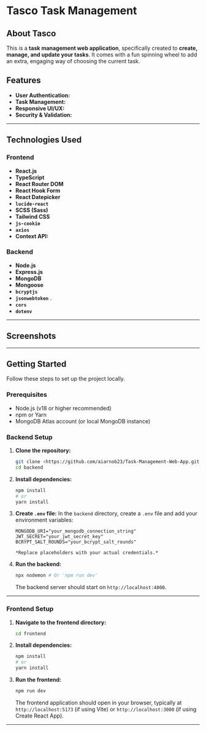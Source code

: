 # Tasco Task Management

## About Tasco

This is a **task management web application**, specifically created to **create, manage, and update your tasks**. It comes with a fun spinning wheel to add an extra, engaging way of choosing the current task.

## Features

- **User Authentication:**
- **Task Management:**
- **Responsive UI/UX:**
- **Security & Validation:**

---

## Technologies Used

### Frontend

- **React.js**
- **TypeScript**
- **React Router DOM**
- **React Hook Form**
- **React Datepicker**
- **`lucide-react`**
- **SCSS (Sass)**
- **Tailwind CSS**
- **`js-cookie`**
- **`axios`**
- **Context API:**

### Backend

- **Node.js**
- **Express.js**
- **MongoDB**
- **Mongoose**
- **`bcryptjs`**
- **`jsonwebtoken`** .
- **`cors`**
- **`dotenv`**

---

## Screenshots

---

## Getting Started

Follow these steps to set up the project locally.

### Prerequisites

- Node.js (v18 or higher recommended)
- npm or Yarn
- MongoDB Atlas account (or local MongoDB instance)

### Backend Setup

1.  **Clone the repository:**
    ```bash
    git clone <https://github.com/aiarnob23/Task-Management-Web-App.git>
    cd backend
    ```
2.  **Install dependencies:**
    ```bash
    npm install
    # or
    yarn install
    ```
3.  **Create `.env` file:**
    In the `backend` directory, create a `.env` file and add your environment variables:

    ```env
    MONGODB_URI="your_mongodb_connection_string"
    JWT_SECRET="your_jwt_secret_key"
    BCRYPT_SALT_ROUNDS="your_bcrypt_salt_rounds"

    *Replace placeholders with your actual credentials.*

    ```

4.  **Run the backend:**
    ```bash
    npx nodemon # Or 'npm run dev'
    ```
    The backend server should start on `http://localhost:4000`.

---

### Frontend Setup

1.  **Navigate to the frontend directory:**
    ```bash
    cd frontend
    ```
2.  **Install dependencies:**

    ```bash
    npm install
    # or
    yarn install
    ```

3.  **Run the frontend:**
    ```bash
    npm run dev
    ```
    The frontend application should open in your browser, typically at `http://localhost:5173` (if using Vite) or `http://localhost:3000` (if using Create React App).

---
